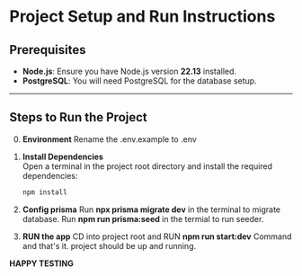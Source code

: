 # Project Setup and Run Instructions

## Prerequisites

- **Node.js**: Ensure you have Node.js version **22.13** installed.
- **PostgreSQL**: You will need PostgreSQL for the database setup.

---

## Steps to Run the Project

0. **Environment**
   Rename the .env.example to .env

1. **Install Dependencies**  
   Open a terminal in the project root directory and install the required dependencies:

   ```bash
   npm install

   ```

2. **Config prisma**
   Run **npx prisma migrate dev** in the terminal to migrate database.
   Run **npm run prisma:seed** in the termial to run seeder.

3. **RUN the app**
   CD into project root and RUN **npm run start:dev** Command and that's it. project should be up and running.

**HAPPY TESTING**
